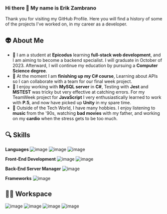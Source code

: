 ### Hi there 👋 My name is Erik Zambrano 

Thank you for visiting my GitHub Profile. Here you will find a history of some of the projects I've worked on, in my career as a developer.

👽️ About Me
---
- 🌱 I am a student at **Epicodus** learning **full-stack web development**, and I am aiming to become a backend specialist. I will graduate in October of 2023. Afterward, I will continue my education by pursuing a **Computer Science degree**.
- 🔭 At the moment I am **finishing up my C# course**, Learning about APIs so I can collaborate with a team for our final week project.
- 👔 I enjoy working with **MySQL server** in **C#**, Testing with **Jest** and **MSTEST** was tricky but very effective at catching errors. For my TeamWeek project for **JavaScript** I very enthusiastically learned to work with **P.5**, and now have picked up **Unity** in my spare time. 
- 🧵 Outside of the Tech World, I have many hobbies. I enjoy listening to **music** from the '90s, watching **bad movies** with my father, and working on my **cardio** when the stress gets to be too much.

🔍️ Skills
---
**Languages**
![image](https://img.shields.io/badge/HTML5-E34F26?style=for-the-badge&logo=html5&logoColor=white) ![image](https://img.shields.io/badge/JavaScript-F7DF1E?style=for-the-badge&logo=javascript&logoColor=black)  ![image](https://img.shields.io/badge/C%23-239120?style=for-the-badge&logo=c-sharp&logoColor=white) 

**Front-End Development**
![image](https://img.shields.io/badge/CSS3-1572B6?style=for-the-badge&logo=css3&logoColor=white) ![image](https://img.shields.io/badge/Bootstrap-563D7C?style=for-the-badge&logo=bootstrap&logoColor=white) 

**Back-End Server Manager**
![image](https://img.shields.io/badge/MySQL-00000F?style=for-the-badge&logo=mysql&logoColor=white)

**Frameworks**
![image](https://img.shields.io/badge/.NET-5C2D91?style=for-the-badge&logo=.net&logoColor=white)

🧑‍💻 Workspace
---
![image](https://img.shields.io/badge/Intel-Core_i5_10th-0071C5?style=for-the-badge&logo=intel&logoColor=white) ![image](https://img.shields.io/badge/NVIDIA-GTX1650-76B900?style=for-the-badge&logo=nvidia&logoColor=white) ![image](https://img.shields.io/badge/Windows-0078D6?style=for-the-badge&logo=windows&logoColor=white) ![image](	https://img.shields.io/badge/Visual_Studio_Code-0078D4?style=for-the-badge&logo=visual%20studio%20code&logoColor=white)
